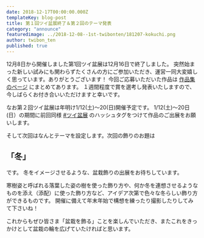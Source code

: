 ```yaml
---
date: 2018-12-17T00:00:00.000Z
templateKey: blog-post
title: 第１回ツイ盆展終了＆第２回のテーマ発表
category: "announce"
featuredimage: ../2018-12-08--1st-twibonten/181207-kokuchi.png
author: twibon_ten
published: true
---
```

12月8日から開催しました第1回ツイ盆展は12月16日で終了しました。
突然始まった新しい試みにも関わらずたくさんの方にご参加いただき、運営一同大変嬉しく思っています。ありがとうございます！
今回ご応募いただいた作品は [作品集のページ](/1st-twibonten-photo) にまとめてあります。
１週間程度で賞を選考し発表いたしますので、今しばらくお付き合いいただけますと幸いです。

なお第２回ツイ盆展は年明け1/12(土)〜20(日)開催予定です。
1/12(土)〜20日(日）の期間に前回同様 [#ツイ盆展](https://twitter.com/hashtag/%E3%83%84%E3%82%A4%E7%9B%86%E5%B1%95?src=hash) のハッシュタグをつけて作品のご出展をお願いします。

そして次回はなんとテーマを設定します。次回の飾りのお題は

## 「冬」

です。
冬をイメージさせるような、盆栽飾りの出展をお待ちしています。

寒樹姿と呼ばれる落葉した姿の樹を使った飾り方や、何か冬を連想させるようなものを添え（添配）に使った飾り方など、アイデア次第で色々な冬らしい飾り方ができるものです。
開催に備えて年末年始で構想を練ったり撮影したりしてみて下さいね！

これからもぜひ皆さま「盆栽を飾る」ことを楽しんでいただき、またこれをきっかけとして盆栽の輪を広げていたければと思います。
